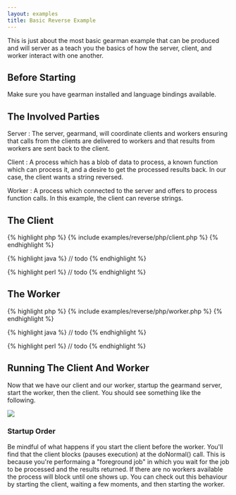 ```yaml
---
layout: examples
title: Basic Reverse Example
---
```


This is just about the most basic gearman example that can be produced and will
server as a teach you the basics of how the server, client, and worker interact
with one another.

## Before Starting

Make sure you have gearman installed and language bindings available.

## The Involved Parties

Server
: The server, gearmand, will coordinate clients and workers ensuring that
  calls from the clients are delivered to workers and that results from workers
  are sent back to the client.

Client
: A process which has a blob of data to process, a known function which can
  process it, and a desire to get the processed results back. In our case, the
  client wants a string reversed.

Worker
: A process which connected to the server and offers to process function calls.
  In this example, the client can reverse strings.


## The Client

<div class="code-tabs">

{% highlight php %}
{% include examples/reverse/php/client.php %}
{% endhighlight %}

{% highlight java %}
// todo
{% endhighlight %}

{% highlight perl %}
// todo
{% endhighlight %}

</div>

## The Worker

<div class="code-tabs">

{% highlight php %}
{% include examples/reverse/php/worker.php %}
{% endhighlight %}

{% highlight java %}
// todo
{% endhighlight %}

{% highlight perl %}
// todo
{% endhighlight %}

</div>

## Running The Client And Worker

Now that we have our client and our worker, startup the gearmand server, start
the worker, then the client. You should see something like the following.

<img src="{{ site.baseurl }}/img/php-example.png" />

### Startup Order

Be mindful of what happens if you start the client before the worker. You'll
find that the client blocks (pauses execution) at the doNormal() call. This
is because you're performaing a "foreground job" in which you wait for the
job to be processed and the results returned. If there are no workers available
the process will block until one shows up. You can check out this behaviour by
starting the client, waiting a few moments, and then starting the worker.
